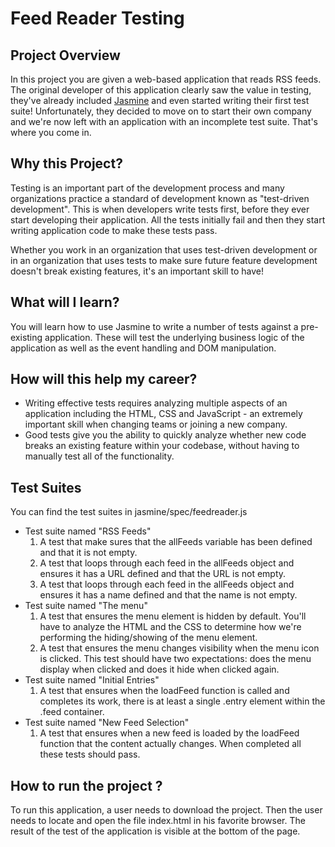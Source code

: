 # Feed Reader Testing

## Project Overview
In this project you are given a web-based application that reads RSS feeds. The original developer of this application clearly saw the value in testing, they've already included [Jasmine](http://jasmine.github.io/) and even started writing their first test suite! Unfortunately, they decided to move on to start their own company and we're now left with an application with an incomplete test suite. That's where you come in.

## Why this Project?
Testing is an important part of the development process and many organizations practice a standard of development known as "test-driven development". This is when developers write tests first, before they ever start developing their application. All the tests initially fail and then they start writing application code to make these tests pass.

Whether you work in an organization that uses test-driven development or in an organization that uses tests to make sure future feature development doesn't break existing features, it's an important skill to have!

## What will I learn?
You will learn how to use Jasmine to write a number of tests against a pre-existing application. These will test the underlying business logic of the application as well as the event handling and DOM manipulation.

## How will this help my career?
* Writing effective tests requires analyzing multiple aspects of an application including the HTML, CSS and JavaScript - an extremely important skill when changing teams or joining a new company.
* Good tests give you the ability to quickly analyze whether new code breaks an existing feature within your codebase, without having to manually test all of the functionality.

## Test Suites
You can find the test suites in jasmine/spec/feedreader.js
   * Test suite named "RSS Feeds"
     1. A test that make sures that the allFeeds variable has been defined and that it is not empty.
     2. A test that loops through each feed in the allFeeds object and ensures it has a URL defined and that the URL is not empty.
     3. A test that loops through each feed in the allFeeds object and ensures it has a name defined and that the name is not empty.
   * Test suite named "The menu"
     1. A test that ensures the menu element is hidden by default. You'll have to analyze the HTML and the CSS to determine how we're performing the hiding/showing of the menu element.
     2. A test that ensures the menu changes visibility when the menu icon is clicked. This test should have two expectations: does the menu display when clicked and does it hide when clicked again.
   * Test suite named "Initial Entries"
     1. A test that ensures when the loadFeed function is called and completes its work, there is at least a single .entry element within the .feed container.
   * Test suite named "New Feed Selection"
     1. A test that ensures when a new feed is loaded by the loadFeed function that the content actually changes.
  When completed all these tests should pass.   

## How  to run the project ?
  To run this application, a user needs to download the project. Then the user needs to locate and open the file index.html in his favorite browser. The result of the test of the application is visible at the bottom of the page.
